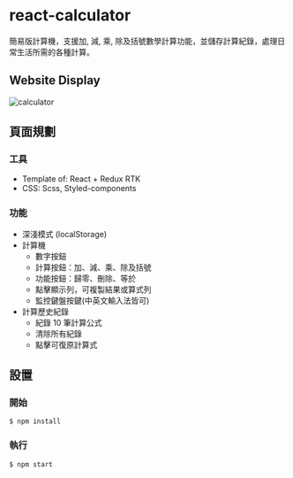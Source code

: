# react-calculator

簡易版計算機，支援加, 減, 乘, 除及括號數學計算功能，並儲存計算紀錄，處理日常生活所需的各種計算。

## Website Display
![calculator](https://user-images.githubusercontent.com/87239200/201577943-11e16c71-b2d7-40e5-913c-938d08f03d81.png)



## 頁面規劃

### 工具

- Template of: React + Redux RTK
- CSS: Scss, Styled-components

### 功能

- 深淺模式 (localStorage)
- 計算機
  - 數字按鈕
  - 計算按鈕：加、減、乘、除及括號
  - 功能按鈕：歸零、刪除、等於
  - 點擊顯示列，可複製結果或算式列
  - 監控鍵盤按鍵(中英文輸入法皆可)
- 計算歷史紀錄
  - 紀錄 10 筆計算公式
  - 清除所有紀錄
  - 點擊可復原計算式

## 設置

### 開始
```
$ npm install
```

### 執行
```
$ npm start
```
